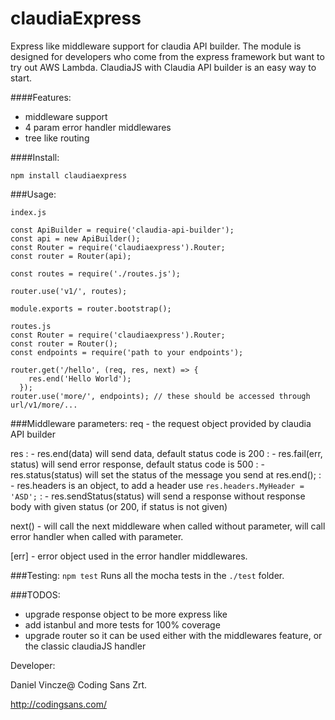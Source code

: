 # claudiaExpress
Express like middleware support for claudia API builder. The module is designed for developers who come from the express framework but want to try out AWS Lambda. ClaudiaJS with Claudia API builder is an easy way to start.

####Features:
- middleware support
- 4 param error handler middlewares
- tree like routing

####Install:
```
npm install claudiaexpress
```
###Usage:

```
index.js

const ApiBuilder = require('claudia-api-builder');
const api = new ApiBuilder();
const Router = require('claudiaexpress').Router;
const router = Router(api);

const routes = require('./routes.js');

router.use('v1/', routes);

module.exports = router.bootstrap();

routes.js
const Router = require('claudiaexpress').Router;
const router = Router();
const endpoints = require('path to your endpoints');

router.get('/hello', (req, res, next) => {
    res.end('Hello World');
  });
router.use('more/', endpoints); // these should be accessed through url/v1/more/...
```
###Middleware parameters:
req - the request object provided by claudia API builder

res
: - res.end(data) will send data, default status code is 200
: - res.fail(err, status) will send error response, default status code is 500
: - res.status(status) will set the status of the message you send at res.end();
: - res.headers is an object, to add a header use `res.headers.MyHeader = 'ASD';`
: - res.sendStatus(status) will send a response without response body with given status (or 200, if status is not given)

next() - will call the next middleware when called without parameter, will call error handler when called with parameter.

[err] - error object used in the error handler middlewares.

###Testing:
`npm test`
Runs all the mocha tests in the `./test` folder.

###TODOS:
- upgrade response object to be more express like
- add istanbul and more tests for 100% coverage
- upgrade router so it can be used either with the middlewares feature, or the classic claudiaJS handler

Developer:

Daniel Vincze@
Coding Sans Zrt.

http://codingsans.com/
